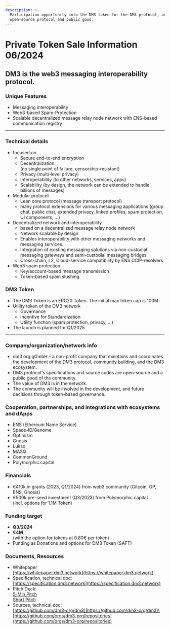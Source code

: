 ```yaml
---
description: >-
  Participation opportunity into the DM3 token for the DM3 protocol, an
  open-source protocol and public good.
---
```


# Private Token Sale Information 06/2024

## DM3 is the web3 messaging interoperability protocol.

### Unique Features

* Messaging interoperability
* Web3-based Spam-Protection
* Scalable decentralized message relay node network with ENS-based communication registry

***

### Technical details

* focused on
  * Secure end-to-end encryption
  * Decentralization\
    (no single point of failure, censorship-resistant)
  * Privacy (multi-level privacy)
  * Interoperability (to other networks, services, apps)
  * Scalability (by design, the network can be extended to handle billions of messages)
* Modular protocol
  * Lean core protocol (message transport protocol)
  * many protocol extensions for various messaging applications (group chat, public chat, extended privacy, linked profiles, spam protection, UI components, …)
* Decentralized network and interoperability
  * based on a decentralized message relay node network
  * Network scalable by design
  * Enables interoperability with other messaging networks and messaging services.
  * Integration of existing messaging solutions via non-custodial messaging gateways and semi-custodial messaging bridges
  * Cross-chain, L2, Cloud-service compatibility by ENS CCIP-resolvers
* Web3 spam protection
  * Key/account-based message transmission
  * Token-based spam slushing.

### DM3 Token

* The DM3 Token is an ERC20 Token. The initial max token cap is 100M.
* Utility token of the DM3 network
  * Governance
  * Incentive for Standardization
  * Utility function (spam protection, privacy, …)
* The launch is planned for Q1/2025

***

### Company/organization/network info

* dm3.org gGmbH – a non-profit company that maintains and coordinates the development of the DM3 protocol, community building, and the DM3 ecosystem.
* DM3 protocol's specifications and source codes are open-source and a public good of the community.
* The value of DM3 is in the network.
* The community will be involved in the development, and future decisions through token-based governance.

### Cooperation, partnerships, and integrations with ecosystems and dApps

* ENS (Ethereum Name Service)
* Space-ID/Genome
* Optimism
* Gnosis
* Lukso
* MASQ
* CommonGround
* Polymorphic.capital

### Financials

* €410k in grants (2023, Q1/2024) from web3 community (Gitcoin, OP, ENS, Gnosis)
* €500k pre-seed investment (Q3/2023) from Polymorphic.capital \
  (incl. options for 1.1M Token)

### Funding target

* **Q3/2024**
* **€4M** \
  (with the option for tokens at 0.80€ per token)
* Funding as Donations and options for DM3 Token (SAFT)

### Documents, Resources

* Whitepaper\
  [https://whitepaper.dm3.network](https://whitepaper.dm3.network)
* Specification, technical doc:\
  [https://specification.dm3.network](https://specification.dm3.network)
* Pitch Deck:\
  [5-Min Pitch](https://drive.google.com/open?id=1vIBo3BIJQsjp1NAR3aas7oWeEQyvAAkg)\
  [Short Pitch](https://drive.google.com/open?id=1vQ5RaUaRkEyy3cOYLh7wAhkdbLiLhciF)
* Sources, technical doc:\
  [https://github.com/dm3-org/dm3](https://github.com/dm3-org/dm3)\
  [https://github.com/orgs/dm3-org/repositories](https://github.com/orgs/dm3-org/repositories)
